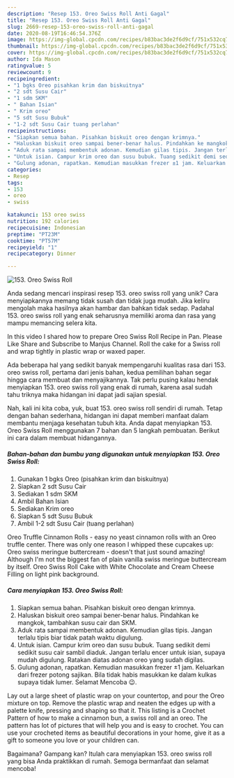 ```yaml
---
description: "Resep 153. Oreo Swiss Roll Anti Gagal"
title: "Resep 153. Oreo Swiss Roll Anti Gagal"
slug: 2669-resep-153-oreo-swiss-roll-anti-gagal
date: 2020-08-19T16:46:54.376Z
image: https://img-global.cpcdn.com/recipes/b83bac3de2f6d9cf/751x532cq70/153-oreo-swiss-roll-foto-resep-utama.jpg
thumbnail: https://img-global.cpcdn.com/recipes/b83bac3de2f6d9cf/751x532cq70/153-oreo-swiss-roll-foto-resep-utama.jpg
cover: https://img-global.cpcdn.com/recipes/b83bac3de2f6d9cf/751x532cq70/153-oreo-swiss-roll-foto-resep-utama.jpg
author: Ida Mason
ratingvalue: 5
reviewcount: 9
recipeingredient:
- "1 bgks Oreo pisahkan krim dan biskuitnya"
- "2 sdt Susu Cair"
- "1 sdm SKM"
- " Bahan Isian"
- " Krim oreo"
- "5 sdt Susu Bubuk"
- "1-2 sdt Susu Cair tuang perlahan"
recipeinstructions:
- "Siapkan semua bahan. Pisahkan biskuit oreo dengan krimnya."
- "Haluskan biskuit oreo sampai bener-benar halus. Pindahkan ke mangkok, tambahkan susu cair dan SKM."
- "Aduk rata sampai membentuk adonan. Kemudian gilas tipis. Jangan terlalu tipis biar tidak patah waktu digulung."
- "Untuk isian. Campur krim oreo dan susu bubuk. Tuang sedikit demi sedikit susu cair sambil diaduk. Jangan terlalu encer untuk isian, supaya mudah digulung. Ratakan diatas adonan oreo yang sudah digilas."
- "Gulung adonan, rapatkan. Kemudian masukkan frezer ±1 jam. Keluarkan dari frezer potong sajikan. Bila tidak habis masukkan ke dalam kulkas supaya tidak lumer. Selamat Mencoba 😉."
categories:
- Resep
tags:
- 153
- oreo
- swiss

katakunci: 153 oreo swiss 
nutrition: 192 calories
recipecuisine: Indonesian
preptime: "PT23M"
cooktime: "PT57M"
recipeyield: "1"
recipecategory: Dinner

---
```



![153. Oreo Swiss Roll](https://img-global.cpcdn.com/recipes/b83bac3de2f6d9cf/751x532cq70/153-oreo-swiss-roll-foto-resep-utama.jpg)

Anda sedang mencari inspirasi resep 153. oreo swiss roll yang unik? Cara menyiapkannya memang tidak susah dan tidak juga mudah. Jika keliru mengolah maka hasilnya akan hambar dan bahkan tidak sedap. Padahal 153. oreo swiss roll yang enak seharusnya memiliki aroma dan rasa yang mampu memancing selera kita.

In this video I shared how to prepare Oreo Swiss Roll Recipe in Pan. Please Like Share and Subscribe to Manjus Channel. Roll the cake for a Swiss roll and wrap tightly in plastic wrap or waxed paper.

Ada beberapa hal yang sedikit banyak mempengaruhi kualitas rasa dari 153. oreo swiss roll, pertama dari jenis bahan, kedua pemilihan bahan segar hingga cara membuat dan menyajikannya. Tak perlu pusing kalau hendak menyiapkan 153. oreo swiss roll yang enak di rumah, karena asal sudah tahu triknya maka hidangan ini dapat jadi sajian spesial.


Nah, kali ini kita coba, yuk, buat 153. oreo swiss roll sendiri di rumah. Tetap dengan bahan sederhana, hidangan ini dapat memberi manfaat dalam membantu menjaga kesehatan tubuh kita. Anda dapat menyiapkan 153. Oreo Swiss Roll menggunakan 7 bahan dan 5 langkah pembuatan. Berikut ini cara dalam membuat hidangannya.

<!--inarticleads1-->

##### Bahan-bahan dan bumbu yang digunakan untuk menyiapkan 153. Oreo Swiss Roll:

1. Gunakan 1 bgks Oreo (pisahkan krim dan biskuitnya)
1. Siapkan 2 sdt Susu Cair
1. Sediakan 1 sdm SKM
1. Ambil  Bahan Isian
1. Sediakan  Krim oreo
1. Siapkan 5 sdt Susu Bubuk
1. Ambil 1-2 sdt Susu Cair (tuang perlahan)


Oreo Truffle Cinnamon Rolls - easy no yeast cinnamon rolls with an Oreo truffle center. There was only one reason I whipped these cupcakes up: Oreo swiss meringue buttercream - doesn&#39;t that just sound amazing! Although I&#39;m not the biggest fan of plain vanilla swiss meringue buttercream by itself. Oreo Swiss Roll Cake with White Chocolate and Cream Cheese Filling on light pink background. 

<!--inarticleads2-->

##### Cara menyiapkan 153. Oreo Swiss Roll:

1. Siapkan semua bahan. Pisahkan biskuit oreo dengan krimnya.
1. Haluskan biskuit oreo sampai bener-benar halus. Pindahkan ke mangkok, tambahkan susu cair dan SKM.
1. Aduk rata sampai membentuk adonan. Kemudian gilas tipis. Jangan terlalu tipis biar tidak patah waktu digulung.
1. Untuk isian. Campur krim oreo dan susu bubuk. Tuang sedikit demi sedikit susu cair sambil diaduk. Jangan terlalu encer untuk isian, supaya mudah digulung. Ratakan diatas adonan oreo yang sudah digilas.
1. Gulung adonan, rapatkan. Kemudian masukkan frezer ±1 jam. Keluarkan dari frezer potong sajikan. Bila tidak habis masukkan ke dalam kulkas supaya tidak lumer. Selamat Mencoba 😉.


Lay out a large sheet of plastic wrap on your countertop, and pour the Oreo mixture on top. Remove the plastic wrap and neaten the edges up with a palette knife, pressing and shaping so that it. This listing is a Crochet Pattern of how to make a cinnamon bun, a swiss roll and an oreo. The pattern has lot of pictures that will help you and is easy to crochet. You can use your crocheted items as beautiful decorations in your home, give it as a gift to someone you love or your children can. 

Bagaimana? Gampang kan? Itulah cara menyiapkan 153. oreo swiss roll yang bisa Anda praktikkan di rumah. Semoga bermanfaat dan selamat mencoba!
